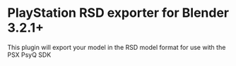 # PlayStation RSD exporter for Blender 3.2.1+
This plugin will export your model in the RSD model format for use with the PSX PsyQ SDK
